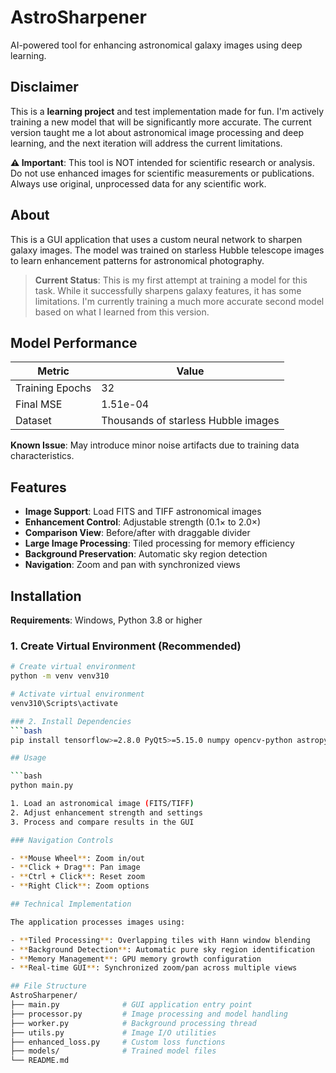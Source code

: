 # AstroSharpener

AI-powered tool for enhancing astronomical galaxy images using deep learning.

## Disclaimer

This is a **learning project** and test implementation made for fun. I'm actively training a new model that will be significantly more accurate. The current version taught me a lot about astronomical image processing and deep learning, and the next iteration will address the current limitations.

**⚠️ Important**: This tool is NOT intended for scientific research or analysis. Do not use enhanced images for scientific measurements or publications. Always use original, unprocessed data for any scientific work.

## About

This is a GUI application that uses a custom neural network to sharpen galaxy images. The model was trained on starless Hubble telescope images to learn enhancement patterns for astronomical photography.

> **Current Status**: This is my first attempt at training a model for this task. While it successfully sharpens galaxy features, it has some limitations. I'm currently training a much more accurate second model based on what I learned from this version.

## Model Performance

| Metric | Value |
|--------|-------|
| Training Epochs | 32 |
| Final MSE | 1.51e-04 |
| Dataset | Thousands of starless Hubble images |

**Known Issue**: May introduce minor noise artifacts due to training data characteristics.

## Features

- **Image Support**: Load FITS and TIFF astronomical images
- **Enhancement Control**: Adjustable strength (0.1× to 2.0×)
- **Comparison View**: Before/after with draggable divider
- **Large Image Processing**: Tiled processing for memory efficiency
- **Background Preservation**: Automatic sky region detection
- **Navigation**: Zoom and pan with synchronized views

## Installation

**Requirements**: Windows, Python 3.8 or higher

### 1. Create Virtual Environment (Recommended)
```bash
# Create virtual environment
python -m venv venv310

# Activate virtual environment
venv310\Scripts\activate

### 2. Install Dependencies
```bash
pip install tensorflow>=2.8.0 PyQt5>=5.15.0 numpy opencv-python astropy tifffile matplotlib tqdm

## Usage

```bash
python main.py

1. Load an astronomical image (FITS/TIFF)
2. Adjust enhancement strength and settings
3. Process and compare results in the GUI

### Navigation Controls

- **Mouse Wheel**: Zoom in/out
- **Click + Drag**: Pan image
- **Ctrl + Click**: Reset zoom
- **Right Click**: Zoom options

## Technical Implementation

The application processes images using:

- **Tiled Processing**: Overlapping tiles with Hann window blending
- **Background Detection**: Automatic pure sky region identification
- **Memory Management**: GPU memory growth configuration
- **Real-time GUI**: Synchronized zoom/pan across multiple views

## File Structure
AstroSharpener/
├── main.py              # GUI application entry point
├── processor.py         # Image processing and model handling
├── worker.py            # Background processing thread
├── utils.py             # Image I/O utilities
├── enhanced_loss.py     # Custom loss functions
├── models/              # Trained model files
└── README.md

